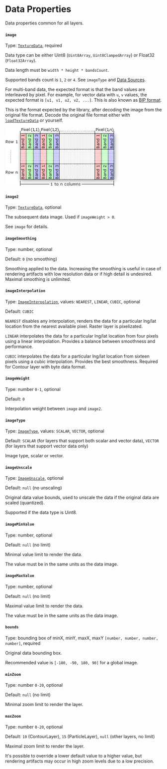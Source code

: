 # Data Properties

Data properties common for all layers.

#### `image`

Type: [`TextureData`](../types.md#texturedata), required

Data type can be either Uint8 (`Uint8Array`, `Uint8ClampedArray`) or Float32 (`Float32Array`).

Data length must be `width * height * bandsCount`.

Supported bands count is `1`, `2` or `4`. See `imageType` and [Data Sources](../data-sources.md).

For multi-band data, the expected format is that the band values are interleaved by pixel. For example, for vector data with `u`, `v` values, the expected format is `[u1, v1, u2, v2, ...]`. This is also known as [BIP format](https://desktop.arcgis.com/en/arcmap/latest/manage-data/raster-and-images/bip-format-example.htm).

This is the format expected by the library, after decoding the image from the original file format. Decode the original file format either with [`loadTextureData`](../functions.md#loadtexturedata-url-string-cache-map-less-than-string-any-greater-than-or-false-default\_cache-promis) or yourself.

![Band interleaved by pixel (Source: ArcGIS Documentation)](../../.gitbook/assets/band-interleaved-by-pixel.gif)

#### `image2`

Type: [`TextureData`](../types.md#texturedata), optional

The subsequent data image. Used if `imageWeight > 0`.

See `image` for details.

#### `imageSmoothing`

Type: number, optional

Default: `0` (no smoothing)

Smoothing applied to the data. Increasing the smoothing is useful in case of rendering artifacts with low resolution data or if high detail is undesired. Maximal smoothing is unlimited.

#### `imageInterpolation`

Type: [`ImageInterpolation`](../types.md#imageinterpolation), values: `NEAREST`, `LINEAR`, `CUBIC`, optional

Default: `CUBIC`

`NEAREST` disables any interpolation, renders the data for a particular lng/lat location from the nearest available pixel. Raster layer is pixelizated.

`LINEAR` interpolates the data for a particular lng/lat location from four pixels using a linear interpolation. Provides a balance between smoothness and performance.

`CUBIC` interpolates the data for a particular lng/lat location from sixteen pixels using a cubic interpolation. Provides the best smoothness. Required for Contour layer with byte data format.

#### `imageWeight`

Type: number `0-1`, optional

Default: `0`

Interpolation weight between `image` and `image2`.

#### `imageType`

Type: [`ImageType`](../types.md#imagetype), values: `SCALAR`, `VECTOR`, optional

Default: `SCALAR` (for layers that support both scalar and vector data), `VECTOR` (for layers that support vector data only)

Image type, scalar or vector.

#### `imageUnscale`

Type: [`ImageUnscale`](../types.md#imageunscale), optional

Default: `null` (no unscaling)

Original data value bounds, used to unscale the data if the original data are scaled (quantized).

Supported if the data type is Uint8.

#### `imageMinValue`

Type: number, optional

Default: `null` (no limit)

Minimal value limit to render the data.

The value must be in the same units as the data image.

#### `imageMaxValue`

Type: number, optional

Default: `null` (no limit)

Maximal value limit to render the data.

The value must be in the same units as the data image.

#### `bounds`

Type: bounding box of minX, minY, maxX, maxY `[number, number, number, number]`, required

Original data bounding box.

Recommended value is `[-180, -90, 180, 90]` for a global image.

#### `minZoom`

Type: number `0-20`, optional

Default: `null` (no limit)

Minimal zoom limit to render the layer.

#### `maxZoom`

Type: number `0-20`, optional

Default: `10` (ContourLayer), `15` (ParticleLayer), `null` (other layers, no limit)

Maximal zoom limit to render the layer.

It's possible to override a lower default value to a higher value, but rendering artifacts may occur in high zoom levels due to a low precision.

